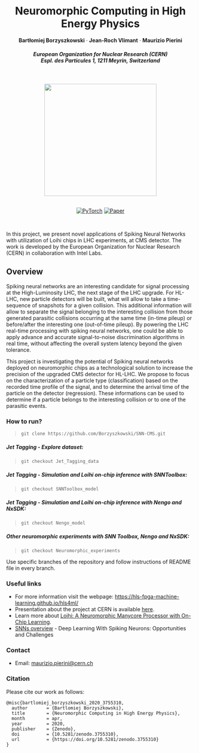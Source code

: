 <p align="center">

  <h1 align="center">Neuromorphic Computing in High Energy Physics</h1>
  <p align="center">
    <strong>Bartłomiej Borzyszkowski</strong>
    ·
      <strong>Jean-Roch Vlimant</strong>
    ·
      <strong>Maurizio Pierini</strong>

  </p>
  
  <h5 align="center">European Organization for Nuclear Research (CERN)
    <br>
   Espl. des Particules 1, 1211 Meyrin, Switzerland
  </h5>

  
  <div align="center">
  </div>
<br>
<p align="center"><img src="https://openlab.cern/sites/default/files/LOGO_CERN_openlab_0.png" width="300" align="middle"></p>



  <p align="center">
  <br>
    <a href="https://pytorch.org/get-started/locally/"><img alt="PyTorch" src="https://img.shields.io/badge/PyTorch-ee4c2c?logo=pytorch&logoColor=white"></a>
    <a href=https://www.zenodo.net/record/3755310#.YqxD0HVBzJU><img alt="Paper" src='https://img.shields.io/badge/Paper-PDF-green?style=flat&logo=arXiv&logoColor=green' alt='Paper PDF'></a>
    
    
         
   
  </p>
</p>
<br>













In this project, we present novel applications of Spiking Neural Networks with utilization of Loihi chips in LHC experiments, at CMS detector.
The work is developed by the European Organization for Nuclear Research (CERN) in collaboration with Intel Labs.

## Overview

Spiking neural networks are an interesting candidate for signal processing at the High-Luminosity LHC, the next stage of the LHC upgrade. For HL-LHC, new particle detectors will be built, what will allow to take a time-sequence of snapshots for a given collision. This additional information will allow to separate the signal belonging to the interesting collision from those generated parasitic collisions occurring at the same time (in-time pileup) or before/after the interesting one (out-of-time pileup). By powering the LHC real-time processing with spiking neural networks, one could be able to apply advance and accurate signal-to-noise discrimination algorithms in real time, without affecting the overall system latency beyond the given tolerance. 

This project is investigating the potential of Spiking neural networks deployed on neuromorphic chips as a technological solution to increase the precision of the upgraded CMS detector for HL-LHC. We propose to focus on the characterization of a particle type (classification) based on the recorded time profile of the signal, and to determine the arrival time of the particle on the detector (regression). These informations can be used to determine if a particle belongs to the interesting collision or to one of the parasitic events. 

### How to run?
>~~~~
>git clone https://github.com/Borzyszkowski/SNN-CMS.git
>~~~~

##### Jet Tagging - Explore dataset:
>~~~~
>git checkout Jet_Tagging_data
>~~~~

##### Jet Tagging - Simulation and Loihi on-chip inference with SNNToolbox:
>~~~~
>git checkout SNNToolbox_model
>~~~~

##### Jet Tagging - Simulation and Loihi on-chip inference with Nengo and NxSDK:
>~~~~
>git checkout Nengo_model
>~~~~

##### Other neuromorphic experiments with SNN Toolbox, Nengo and NxSDK:
>~~~~
>git checkout Neuromorphic_experiments
>~~~~

Use specific branches of the repository and follow instructions of README file in every branch.

### Useful links

* For more information visit the webpage: https://hls-fpga-machine-learning.github.io/hls4ml/
* Presentation about the project at CERN is available [here](https://indico.cern.ch/event/830003/contributions/3523519/?fbclid=IwAR0hQG6KLb1oqnAyZy_GtXAGA23O4FtIIORfAUUhWlLxHRuarscMi1Bmfyc).
* Learn more about [Loihi: A Neuromorphic
Manycore Processor with
On-Chip Learning](https://ieeexplore.ieee.org/stamp/stamp.jsp?tp=&arnumber=8259423).
* [SNNs overview](https://www.frontiersin.org/articles/10.3389/fnins.2018.00774/full) - Deep Learning With Spiking Neurons: Opportunities and Challenges

### Contact
* Email: maurizio.pierini@cern.ch

### Citation
Please cite our work as follows:

```
@misc{bartlomiej_borzyszkowski_2020_3755310,
  author       = {Bartlomiej Borzyszkowski},
  title        = {Neuromorphic Computing in High Energy Physics},
  month        = apr,
  year         = 2020,
  publisher    = {Zenodo},
  doi          = {10.5281/zenodo.3755310},
  url          = {https://doi.org/10.5281/zenodo.3755310}
}
```
